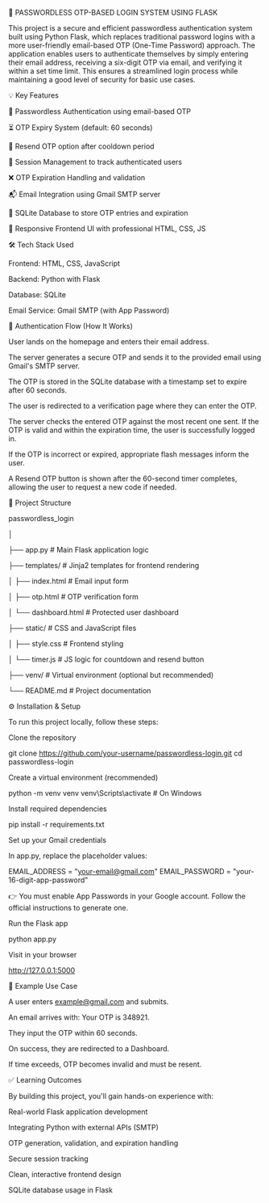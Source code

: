 🔐 PASSWORDLESS OTP-BASED LOGIN SYSTEM USING FLASK

This project is a secure and efficient passwordless authentication system built using Python Flask, which replaces traditional password logins with a more user-friendly email-based OTP (One-Time Password) approach. The application enables users to authenticate themselves by simply entering their email address, receiving a six-digit OTP via email, and verifying it within a set time limit. This ensures a streamlined login process while maintaining a good level of security for basic use cases.


💡 Key Features

🔑 Passwordless Authentication using email-based OTP

⏳ OTP Expiry System (default: 60 seconds)

🔄 Resend OTP option after cooldown period

🧠 Session Management to track authenticated users

❌ OTP Expiration Handling and validation

📬 Email Integration using Gmail SMTP server

🧱 SQLite Database to store OTP entries and expiration

🎨 Responsive Frontend UI with professional HTML, CSS, JS


🛠️ Tech Stack Used

Frontend: HTML, CSS, JavaScript

Backend: Python with Flask

Database: SQLite

Email Service: Gmail SMTP (with App Password)


🔄 Authentication Flow (How It Works)

User lands on the homepage and enters their email address.

The server generates a secure OTP and sends it to the provided email using Gmail's SMTP server.

The OTP is stored in the SQLite database with a timestamp set to expire after 60 seconds.

The user is redirected to a verification page where they can enter the OTP.

The server checks the entered OTP against the most recent one sent. If the OTP is valid and within the expiration time, the user is successfully logged in.

If the OTP is incorrect or expired, appropriate flash messages inform the user.

A Resend OTP button is shown after the 60-second timer completes, allowing the user to request a new code if needed.


📁 Project Structure

passwordless_login

│

├── app.py                    # Main Flask application logic

├── templates/                # Jinja2 templates for frontend rendering

│   ├── index.html            # Email input form

│   ├── otp.html              # OTP verification form

│   └── dashboard.html        # Protected user dashboard

├── static/                   # CSS and JavaScript files

│   ├── style.css             # Frontend styling

│   └── timer.js              # JS logic for countdown and resend button

├── venv/                     # Virtual environment (optional but recommended)

└── README.md                 # Project documentation


⚙️ Installation & Setup

To run this project locally, follow these steps:

Clone the repository

git clone https://github.com/your-username/passwordless-login.git
cd passwordless-login

Create a virtual environment (recommended)

python -m venv venv
venv\Scripts\activate    # On Windows

Install required dependencies

pip install -r requirements.txt

Set up your Gmail credentials

In app.py, replace the placeholder values:

EMAIL_ADDRESS = "your-email@gmail.com"
EMAIL_PASSWORD = "your-16-digit-app-password"

👉 You must enable App Passwords in your Google account. Follow the official instructions to generate one.

Run the Flask app

python app.py

Visit in your browser

http://127.0.0.1:5000


📸 Example Use Case

A user enters example@gmail.com and submits.

An email arrives with: Your OTP is 348921.

They input the OTP within 60 seconds.

On success, they are redirected to a Dashboard.

If time exceeds, OTP becomes invalid and must be resent.


✅ Learning Outcomes

By building this project, you'll gain hands-on experience with:

Real-world Flask application development

Integrating Python with external APIs (SMTP)

OTP generation, validation, and expiration handling

Secure session tracking

Clean, interactive frontend design

SQLite database usage in Flask


